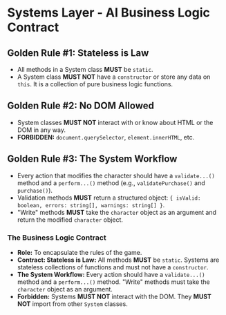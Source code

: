 # Systems Layer - AI Business Logic Contract

## Golden Rule #1: Stateless is Law

-   All methods in a System class **MUST** be `static`.
-   A System class **MUST NOT** have a `constructor` or store any data on `this`. It is a collection of pure business logic functions.

## Golden Rule #2: No DOM Allowed

-   System classes **MUST NOT** interact with or know about HTML or the DOM in any way.
-   **FORBIDDEN:** `document.querySelector`, `element.innerHTML`, etc.

## Golden Rule #3: The System Workflow

-   Every action that modifies the character should have a `validate...()` method and a `perform...()` method (e.g., `validatePurchase()` and `purchase()`).
-   Validation methods **MUST** return a structured object: `{ isValid: boolean, errors: string[], warnings: string[] }`.
-   "Write" methods **MUST** take the `character` object as an argument and return the modified `character` object.

### The Business Logic Contract

- **Role:** To encapsulate the rules of the game.
- **Contract: Stateless is Law:** All methods **MUST** be `static`. Systems are stateless collections of functions and must not have a `constructor`.
- **The System Workflow:** Every action should have a `validate...()` method and a `perform...()` method. "Write" methods must take the `character` object as an argument.
- **Forbidden:** Systems **MUST NOT** interact with the DOM. They **MUST NOT** import from other `System` classes.
